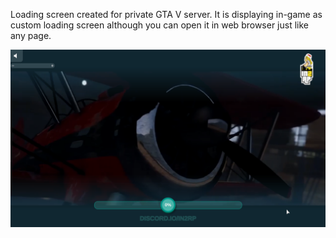 Loading screen created for private GTA V server. It is displaying in-game as custom loading screen although you can open it in web browser just like any page.

<img src="./preview.png" alt="preview" />